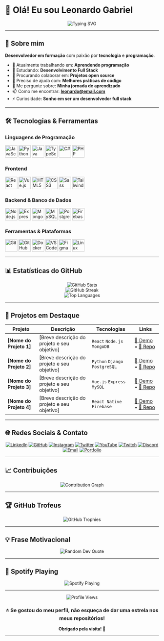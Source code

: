 # 👋 Olá! Eu sou Leonardo Gabriel

<div align="center">
  <img src="https://readme-typing-svg.herokuapp.com?font=Fira+Code&weight=500&size=30&pause=1000&color=58A6FF&center=true&vCenter=true&width=600&lines=Desenvolvedor+em+Formação;Apaixonado+por+Tecnologia;Sonho+de+ser+Full+Stack" alt="Typing SVG" />
</div>

---

## 🚀 Sobre mim

**Desenvolvedor em formação** com paixão por **tecnologia** e **programação**.

- 🔭 Atualmente trabalhando em: **Aprendendo programação**
- 🌱 Estudando: **Desenvolvimento Full Stack**
- 👯 Procurando colaborar em: **Projetos open source**
- 🤝 Preciso de ajuda com: **Melhores práticas de código**
- 💬 Me pergunte sobre: **Minha jornada de aprendizado**
- 📫 Como me encontrar: **leonardo@email.com**
- ⚡ Curiosidade: **Sonho em ser um desenvolvedor full stack**

---

## 🛠️ Tecnologias & Ferramentas

<!-- INSTRUÇÕES: Adicione ou remova tecnologias conforme seu conhecimento -->

### Linguagens de Programação
<div>
  <img src="https://cdn.jsdelivr.net/gh/devicons/devicon/icons/javascript/javascript-original.svg" height="40" alt="JavaScript" />
  <img src="https://cdn.jsdelivr.net/gh/devicons/devicon/icons/python/python-original.svg" height="40" alt="Python" />
  <img src="https://cdn.jsdelivr.net/gh/devicons/devicon/icons/java/java-original.svg" height="40" alt="Java" />
  <img src="https://cdn.jsdelivr.net/gh/devicons/devicon/icons/typescript/typescript-original.svg" height="40" alt="TypeScript" />
  <img src="https://cdn.jsdelivr.net/gh/devicons/devicon/icons/csharp/csharp-original.svg" height="40" alt="C#" />
  <img src="https://cdn.jsdelivr.net/gh/devicons/devicon/icons/php/php-original.svg" height="40" alt="PHP" />
</div>

### Frontend
<div>
  <img src="https://cdn.jsdelivr.net/gh/devicons/devicon/icons/react/react-original.svg" height="40" alt="React" />
  <img src="https://cdn.jsdelivr.net/gh/devicons/devicon/icons/vuejs/vuejs-original.svg" height="40" alt="Vue.js" />
  <img src="https://cdn.jsdelivr.net/gh/devicons/devicon/icons/html5/html5-original.svg" height="40" alt="HTML5" />
  <img src="https://cdn.jsdelivr.net/gh/devicons/devicon/icons/css3/css3-original.svg" height="40" alt="CSS3" />
  <img src="https://cdn.jsdelivr.net/gh/devicons/devicon/icons/sass/sass-original.svg" height="40" alt="Sass" />
  <img src="https://cdn.jsdelivr.net/gh/devicons/devicon/icons/tailwindcss/tailwindcss-plain.svg" height="40" alt="Tailwind CSS" />
</div>

### Backend & Banco de Dados
<div>
  <img src="https://cdn.jsdelivr.net/gh/devicons/devicon/icons/nodejs/nodejs-original.svg" height="40" alt="Node.js" />
  <img src="https://cdn.jsdelivr.net/gh/devicons/devicon/icons/express/express-original.svg" height="40" alt="Express.js" />
  <img src="https://cdn.jsdelivr.net/gh/devicons/devicon/icons/mongodb/mongodb-original.svg" height="40" alt="MongoDB" />
  <img src="https://cdn.jsdelivr.net/gh/devicons/devicon/icons/mysql/mysql-original.svg" height="40" alt="MySQL" />
  <img src="https://cdn.jsdelivr.net/gh/devicons/devicon/icons/postgresql/postgresql-original.svg" height="40" alt="PostgreSQL" />
  <img src="https://cdn.jsdelivr.net/gh/devicons/devicon/icons/firebase/firebase-plain.svg" height="40" alt="Firebase" />
</div>

### Ferramentas & Plataformas
<div>
  <img src="https://cdn.jsdelivr.net/gh/devicons/devicon/icons/git/git-original.svg" height="40" alt="Git" />
  <img src="https://cdn.jsdelivr.net/gh/devicons/devicon/icons/github/github-original.svg" height="40" alt="GitHub" />
  <img src="https://cdn.jsdelivr.net/gh/devicons/devicon/icons/docker/docker-original.svg" height="40" alt="Docker" />
  <img src="https://cdn.jsdelivr.net/gh/devicons/devicon/icons/vscode/vscode-original.svg" height="40" alt="VS Code" />
  <img src="https://cdn.jsdelivr.net/gh/devicons/devicon/icons/figma/figma-original.svg" height="40" alt="Figma" />
  <img src="https://cdn.jsdelivr.net/gh/devicons/devicon/icons/linux/linux-original.svg" height="40" alt="Linux" />
</div>

---

## 📊 Estatísticas do GitHub

<div align="center">
  <img src="https://github-readme-stats.vercel.app/api?username=07Castiel&show_icons=true&theme=tokyonight&count_private=true&hide_border=true" alt="GitHub Stats" />
</div>

<div align="center">
  <img src="https://github-readme-streak-stats.herokuapp.com/?user=07Castiel&theme=tokyonight&hide_border=true" alt="GitHub Streak" />
</div>

<div align="center">
  <img src="https://github-readme-stats.vercel.app/api/top-langs/?username=07Castiel&theme=tokyonight&layout=compact&hide_border=true" alt="Top Languages" />
</div>

---

## 🎯 Projetos em Destaque

<!-- INSTRUÇÕES: Adicione seus projetos principais aqui -->

| Projeto | Descrição | Tecnologias | Links |
|---------|-----------|-------------|-------|
| **[Nome do Projeto 1]** | [Breve descrição do projeto e seu objetivo] | `React` `Node.js` `MongoDB` | [🔗 Demo](link) • [📁 Repo](link) |
| **[Nome do Projeto 2]** | [Breve descrição do projeto e seu objetivo] | `Python` `Django` `PostgreSQL` | [🔗 Demo](link) • [📁 Repo](link) |
| **[Nome do Projeto 3]** | [Breve descrição do projeto e seu objetivo] | `Vue.js` `Express` `MySQL` | [🔗 Demo](link) • [📁 Repo](link) |
| **[Nome do Projeto 4]** | [Breve descrição do projeto e seu objetivo] | `React Native` `Firebase` | [🔗 Demo](link) • [📁 Repo](link) |

---

## 🌐 Redes Sociais & Contato

<div align="center">
  
  <!-- INSTRUÇÕES: Substitua os links pelos seus perfis reais -->
  
  [![LinkedIn](https://img.shields.io/badge/LinkedIn-0077B5?style=for-the-badge&logo=linkedin&logoColor=white)](https://linkedin.com/in/[SEU_PERFIL])
  [![GitHub](https://img.shields.io/badge/GitHub-100000?style=for-the-badge&logo=github&logoColor=white)](https://github.com/[SEU_USERNAME])
  [![Instagram](https://img.shields.io/badge/Instagram-E4405F?style=for-the-badge&logo=instagram&logoColor=white)](https://instagram.com/[SEU_PERFIL])
  [![Twitter](https://img.shields.io/badge/Twitter-1DA1F2?style=for-the-badge&logo=twitter&logoColor=white)](https://twitter.com/[SEU_PERFIL])
  [![YouTube](https://img.shields.io/badge/YouTube-FF0000?style=for-the-badge&logo=youtube&logoColor=white)](https://youtube.com/@[SEU_CANAL])
  [![Twitch](https://img.shields.io/badge/Twitch-9146FF?style=for-the-badge&logo=twitch&logoColor=white)](https://twitch.tv/[SEU_CANAL])
  [![Discord](https://img.shields.io/badge/Discord-7289DA?style=for-the-badge&logo=discord&logoColor=white)](https://discord.gg/[SEU_SERVIDOR])
  [![Email](https://img.shields.io/badge/Email-D14836?style=for-the-badge&logo=gmail&logoColor=white)](mailto:[SEU_EMAIL])
  [![Portfolio](https://img.shields.io/badge/Portfolio-255E63?style=for-the-badge&logo=About.me&logoColor=white)](https://[SEU_PORTFOLIO])

</div>

---

## 📈 Contribuições

<div align="center">
  <img src="https://github-readme-activity-graph.vercel.app/graph?username=[SEU_USERNAME_GITHUB]&theme=tokyo-night&hide_border=true" alt="Contribution Graph" />
</div>

---

## 🏆 GitHub Trofeus

<div align="center">
  <img src="https://github-profile-trophy.vercel.app/?username=[SEU_USERNAME_GITHUB]&theme=tokyonight&no-frame=true&row=1&column=6" alt="GitHub Trophies" />
</div>

---

## 💡 Frase Motivacional

<div align="center">
  <img src="https://quotes-github-readme.vercel.app/api?type=horizontal&theme=tokyonight" alt="Random Dev Quote" />
</div>

---

## 🎵 Spotify Playing

<div align="center">
  <img src="https://spotify-github-profile.vercel.app/api/spotify?background_color=0d1117&border_color=ffffff" alt="Spotify Playing" />
</div>

<!-- INSTRUÇÕES: Para configurar o Spotify, siga: https://github.com/kittinan/spotify-github-profile -->

---

<div align="center">
  <img src="https://komarev.com/ghpvc/?username=[SEU_USERNAME_GITHUB]&color=58A6FF&style=flat-square&label=Visualizações" alt="Profile Views" />
</div>

<div align="center">
  
  ### ⭐ Se gostou do meu perfil, não esqueça de dar uma estrela nos meus repositórios!
  
  **Obrigado pela visita! 🚀**
  
</div>

---

<!-- 
INSTRUÇÕES FINAIS DE PERSONALIZAÇÃO:

1. SUBSTITUIÇÕES OBRIGATÓRIAS:
   - [SEU_NOME_AQUI]: Seu nome completo ou apelido
   - [SEU_USERNAME_GITHUB]: Seu username do GitHub
   - [SEU_EMAIL]: Seu endereço de email
   - [ÁREA_DE_ATUAÇÃO]: Ex: "Desenvolvedor Full Stack"
   - [SUAS_PAIXÕES]: Ex: "tecnologia"
   - [SEUS_INTERESSES]: Ex: "inovação"

2. PERSONALIZE AS SEÇÕES:
   - Atualize a seção "Sobre mim" com suas informações
   - Adicione/remova tecnologias conforme seu conhecimento
   - Substitua os projetos pelos seus projetos reais
   - Atualize os links das redes sociais

3. TEMAS DISPONÍVEIS (para estatísticas):
   - tokyonight, dark, radical, merko, gruvbox, onedark
   - Para alterar o tema, substitua "tokyonight" pelo tema desejado

4. RECURSOS OPCIONAIS:
   - Para configurar o Spotify: https://github.com/kittinan/spotify-github-profile
   - Para mais temas de estatísticas: https://github.com/anuraghazra/github-readme-stats

5. COMO USAR:
   - Crie um repositório com o mesmo nome do seu username
   - Adicione este README.md no repositório
   - Faça as substituições necessárias
   - Commit e push das alterações

Seu README estará visível no seu perfil do GitHub!
-->
